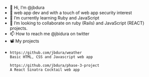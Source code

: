 - 👋 Hi, I’m @jbdura
- 👀 web app dev and with a touch of web app security interest
- 🌱 I’m currently learning Ruby and JavaScript
- 💞️ I’m looking to collaborate on ruby (Rails) and JavaScript (REACT) projects.
- 📫 How to reach me @jbidura on twitter
- 📽️ My projects
-     
      https://github.com/jbdura/weather
      Basic HTML, CSS and Javascript web app
      
      https://github.com/jbdura/phase-3-project
      A React Sinatra Cocktail web app
      
      
<!---
jbdura/jbdura is a ✨ special ✨ repository because its `README.md` (this file) appears on your GitHub profile.
You can click the Preview link to take a look at your changes.
--->
